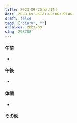 ```yaml
---
title: 2023-09-25[draft]
date: 2023-09-25T21:00:00+09:00
draft: false
tags: ["diary", ""]
archives: 2023-09
slug: 298708
---
```

#### 午前
- 
#### 午後
- 
#### 体調
- 
#### その他